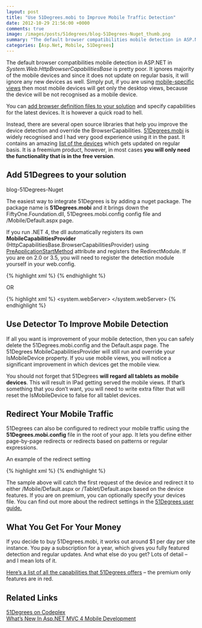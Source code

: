 ```yaml
---
layout: post
title: "Use 51Degrees.mobi to Improve Mobile Traffic Detection"
date: 2012-10-29 21:56:00 +0000
comments: true
image: /images/posts/51degrees/blog-51Degrees-Nuget_thumb.png
summary: "The default browser compatibilities mobile detection in ASP.NET in System.Web.HttpBrowserCapabilitiesBase is pretty poor. It ignores majority of the mobile devices and since it does not update on regular basis, it will ignore any new devices as well. Simply put, if you are using mobile-specific views then most mobile devices will get only the desktop views, because the device will be not recognised as a mobile device."
categories: [Asp.Net, Mobile, 51Degrees]
---
```


The default browser compatibilities mobile detection in ASP.NET in *System.Web.HttpBrowserCapabilitiesBase* is pretty poor. It ignores majority of the mobile devices and since it does not update on regular basis, it will ignore any new devices as well. Simply put, if you are using [mobile-specific views](http://msdn.microsoft.com/en-us/magazine/hh975347.aspx) then most mobile devices will get only the desktop views, because the device will be not recognised as a mobile device.

You can [add browser definition files to your solution](http://forums.asp.net/t/955969.aspx/1) and specify capabilities for the latest devices. It is however a quick road to hell.

Instead, there are several open source libraries that help you improve the device detection and override the BrowserCapabilities. [51Degrees.mobi](http://51degrees.codeplex.com/) is widely recognised and I had very good experience using it in the past. It contains an amazing [list of the devices](http://51degrees.mobi/Products/DeviceData/DeviceExplorer.aspx) which gets updated on regular basis. It is a freemium product, however, in most cases **you will only need the functionality that is in the free version**.

Add 51Degrees to your solution
-------------------

blog-51Degrees-Nuget

The easiest way to integrate 51Degrees is by adding a nuget package. The package name is **51Degrees.mobi** and it brings down the FiftyOne.Foundation.dll, 51Degrees.mobi.config config file and /Mobile/Default.aspx page.

If you run .NET 4, the dll automatically registers its own **MobileCapabilitiesProvider** (HttpCapabilitiesBase.BrowserCapabilitiesProvider) using [PreApplicationStartMethod](http://msdn.microsoft.com/en-us/library/system.web.preapplicationstartmethodattribute.aspx) attribute and registers the RedirectModule. If you are on 2.0 or 3.5, you will need to register the detection module yourself in your web.config.

{% highlight xml %}
<httpModules>
    <add name="Detector" type="FiftyOne.Foundation.Mobile.Detection.DetectorModule, FiftyOne.Foundation"/>
</httpModules>
{% endhighlight %} 

OR

{% highlight xml %}
<system.webServer>
    <modules>
    <remove name="Detector"/>
    <add name="Detector" type="FiftyOne.Foundation.Mobile.Detection.DetectorModule, FiftyOne.Foundation"/>
    </modules>
</system.webServer>
{% endhighlight %} 

Use Detector To Improve Mobile Detection
-------------------

If all you want is improvement of your mobile detection, then you can safely delete the 51Degrees.mobi.config and the Default.aspx page. The 51Degrees MobileCapabilitiesProvider will still run and override your IsMobileDevice property. If you use mobile views, you will notice a significant improvement in which devices get the mobile view.

You should not forget that 51Degrees **will regard all tablets as mobile devices**. This will result in IPad getting served the mobile views.  If that’s something that you don’t want, you will need to write extra  filter that will reset the IsMobileDevice to false for all tablet devices.

Redirect Your Mobile Traffic
-------------------

51Degrees can also be configured to redirect your mobile traffic using the **51Degrees.mobi.config** file in the root of your app. It lets you define either page-by-page redirects or redirects based on patterns or regular expressions.

An example of the redirect setting

{% highlight xml %}
<redirect firstRequestOnly="true" timeout="20" devicesFile="~/App_Data/Devices.dat" mobilePagesRegex="/(Mobile|Tablet)/">
    <locations>
        <location name="tablet" url="~/Tablet/Default.aspx">
        <add property="IsTablet" matchExpression="true"/>
        <add property="IsMobile" matchExpression="true"/>
        </location>
        <location name="mobile" url="~/Mobile/Default.aspx">
        <add property="IsMobile" matchExpression="true"/>
        </location>
    </locations>
</redirect>
{% endhighlight %} 

The sample above will catch the first request of the device and redirect it to either /Mobile/Default.aspx or /Tablet/Default.aspx based on the device features. If you are on premium, you can optionally specify your devices file. You can find out more about the redirect settings in the [51Degrees user guide.](http://51degrees.mobi/Support/Documentation/Foundation/UserGuide.aspx)

What You Get For Your Money
-------------------

If you decide to buy 51Degrees.mobi, it works out around $1 per day per site instance. You pay a subscription for a year, which gives you fully featured detection and regular updates. And what else do you get? Lots of detail – and I mean lots of it. 

[Here’s a list of all the capabilities that 51Degrees offers](http://51degrees.mobi/Products/DeviceData/PropertyDictionary.aspx) – the premium only features are in red.

Related Links
-------------------

[51Degrees on Codeplex](http://51degrees.codeplex.com/)<br />
[What’s New In Asp.NET MVC 4 Mobile Development](http://msdn.microsoft.com/en-us/magazine/hh975347.aspx)<br />